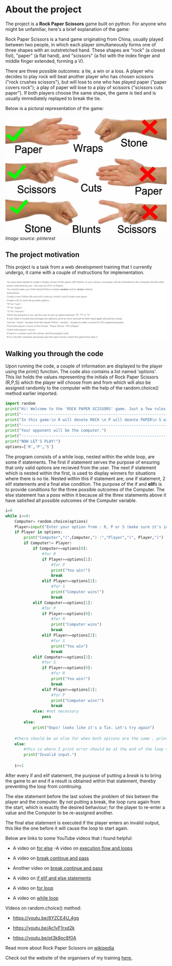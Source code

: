 # About the project

The project is a **Rock Paper Scissors** game built on python. For anyone who might be unfamiliar, here's a brief explanation of the game:

Rock Paper Scissors is a hand game originating from China, usually played between two people, in which each player simultaneously forms one of three shapes with an outstretched hand. These shapes are "rock" (a closed fist), "paper" (a flat hand), and "scissors" (a fist with the index finger and middle finger extended, forming a V).

There are three possible outcomes: a tie, a win or a loss. A player who decides to play rock will beat another player who has chosen scissors ("rock crushes scissors"), but will lose to one who has played paper ("paper covers rock"); a play of paper will lose to a play of scissors ("scissors cuts paper"). If both players choose the same shape, the game is tied and is usually immediately replayed to break the tie.

Below is a pictoral representation of the game:

![rps](rps_picture.jpeg)*Image source: pinterest*

## The project motivation

This project is a task from a web development training that I currently undergo, it came with a couple of instructions for implementation.

![screenshot](zuri_pic.png)

## Walking you through the code

Upon running the code, a couple of information are displayed to the player using the print() function. The code also contains a list named 'options'. This list holds the values representing the initials of Rock Paper Scissors (R,P,S) which the player will choose from and from which will also be assigned randomly to the computer with the help of the random.choice() method earlier imported.

```python
import random
print("Hi! Welcome to the 'ROCK PAPER SCISSORS' game. Just a few rules:\n ROCK beats SCISSORS\n SCISSORS beats paper \n PAPER beats ROCK ")
print("-----------------------------------------------------------------------")
print("In this game:\n R will denote ROCK \n P will deonte PAPER\n S will denote SCISSORS" )
print("-----------------------------------------------------------------------")
print("Your opponent will be the computer.") 
print("-----------------------------------------------------------------------")
print("NOW LET'S PLAY!")
options=['R','P','S']
```

The program consists of a while loop, nested within the while loop, are some if statements. The first if statement serves the purpose of ensuring that only valid options are recieved from the user. The next if statement which is nested within the first, is used to display winners for situations where there is no tie. Nested within this if statement are; one if statement, 2 elif statements and a final else condition. The purpose of the if and **elif**s is to provide conditions for the three possible outcomes of the Computer. The else statement has a *pass* within it because all the three statements above it have satisfied all possible outcomes of the Computer variable.

```python
i=0
while i>=0:
    Computer= random.choice(options)
    Player=input("Enter your option from : R, P or S (make sure it's in uppercase) \n")
    if Player in options: 
        print("Computer","(",Computer,") :","Player","(", Player,")")
        if Computer!= Player:
            if Computer==options[0]:
                #for R
                if Player==options[1]:
                    #for P
                    print("You win!")
                    break
                elif Player==options[2]:
                    #for S
                    print("Computer wins!")
                    break
            elif Computer==options[1]:
                #for P
                if Player==options[0]:
                    #for R
                    print("Computer wins")
                    break
                elif Player==options[2]:
                    #for S
                    print("You win")
                    break   
            elif Computer==options[2]:
                #for S
                if Player==options[0]:
                    #for R
                    print("You win!")
                    break
                elif Player==options[1]:
                    #for P
                    print("Computer wins!") 
                    break 
            else: #not necessary
                pass    
        else:
            print("Oops! looks like it's a Tie. Let's try again")           

    #there should be an else for when both options are the same , print its a tie.
    else:
        #this is where I print error should be at the end of the loop to match my begining if condition. 
        print("Invalid input.")

    i+=1 
```

After every if and elif statement, the purpose of putting a *break* is to bring the game to an end if a result is obtained within that statement, thereby preventing the loop from continuing.

The else statement before the last solves the problem of *ties* betwen the player and the computer. By not putting a break, the loop runs again from the start, which is exactly the desired behaviour; for the player to re-enter a value and the Computer to be re-assigned another.

The final else statement is executed if the player enters an invalid output, this like the one before it will cause the loop to start again.
  
Below are links to some YouTube videos that i found helpful:

- A video on [for else](https://youtu.be/38svC3U7hVo)
-A video on [execution flow and loops](https://youtu.be/CLHCeT2pRwA)

- A video on [break continue and pass](https://youtu.be/JCRpVwtVL4I)

- Another video on [break continue and pass](https://youtu.be/yCZBnjF4_tU)

- A video on [if elif and else statements](https://youtu.be/PqFKRqpHrjw)

- A video on [for loop](https://youtu.be/0ZvaDa8eT5s)

- A video on [while loop](https://youtu.be/HZARImviDxg)

Videos on random.choice() method:

- <https://youtu.be/8YZCE4U_4gg>

- <https://youtu.be/Ac1vF1rxd2k>

- <https://youtu.be/pt3k8pc8f0A>

Read more about Rock Paper Scissors on [wikipedia](https://en.wikipedia.org/wiki/Rock_paper_scissors)

Check out the website of the organisers of my training [here.](https://zuri.team/)
